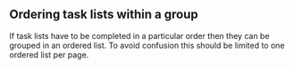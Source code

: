 ## Ordering task lists within a group

If task lists have to be completed in a particular order then they can be grouped in an ordered list. To avoid confusion this should be limited to one ordered list per page.
